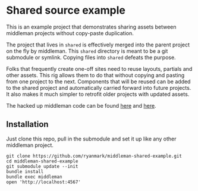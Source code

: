 # Shared source example

This is an example project that demonstrates sharing assets between middleman
projects without copy-paste duplication.

The project that lives in `shared` is effectively merged into the parent
project on the fly by middleman. This `shared` directory is meant to be a
git submodule or symlink. Copying files into `shared` defeats the purpose.

Folks that frequently create one-off sites need to reuse layouts,
partials and other assets. This rig allows them to do that without copying
and pasting from one project to the next. Components that will be reused
can be added to the shared project and automatically carried forward into
future projects. It also makes it much simpler to retrofit older projects
with updated assets.

The hacked up middleman code can be found
[here](https://github.com/ryanmark/middleman/tree/v3-shared-source) and
[here](https://github.com/ryanmark/middleman-sprockets/tree/v3-shared-source).

## Installation

Just clone this repo, pull in the submodule and set it up like any other
middleman project.

    git clone https://github.com/ryanmark/middleman-shared-example.git
    cd middleman-shared-example
    git submodule update --init
    bundle install
    bundle exec middleman
    open 'http://localhost:4567'
